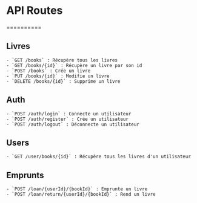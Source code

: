 # API Routes

==========

## Livres
    - `GET /books` : Récupère tous les livres
    - `GET /books/{id}` : Récupère un livre par son id
    - `POST /books` : Crée un livre
    - `PUT /books/{id}` : Modifie un livre
    - `DELETE /books/{id}` : Supprime un livre

## Auth
    - `POST /auth/login` : Connecte un utilisateur
    - `POST /auth/register` : Crée un utilisateur
    - `POST /auth/logout` : Déconnecte un utilisateur

## Users
    - `GET /user/books/{id}` : Récupère tous les livres d'un utilisateur

## Emprunts
    - `POST /loan/{userId}/{bookId}` : Emprunte un livre
    - `POST /loan/return/{userId}/{bookId}` : Rend un livre